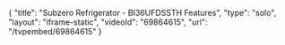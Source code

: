 {
    "title": "Subzero Refrigerator - BI36UFDSSTH Features",
    "type": "solo",
    "layout": "iframe-static",
    "videoId": "69864615",
    "url": "\/tvpembed\/69864615"
}